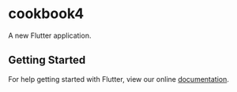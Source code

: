 # cookbook4

A new Flutter application.

## Getting Started

For help getting started with Flutter, view our online
[documentation](https://flutter.io/).

